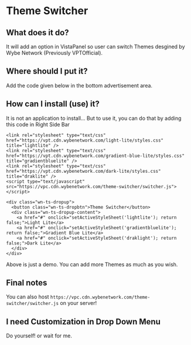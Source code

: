# Theme Switcher

## What does it do?
It will add an option in VistaPanel so user can switch Themes desgined by Wybe Network (Previously VPTOfficial).

## Where should I put it?
Add the code given below in the bottom advertisement area.

## How can I install (use) it?
It is not an application to install... But to use it, you can do that by adding this code in Right Side Bar
```
<link rel="stylesheet" type="text/css" href="https://vpt.cdn.wybenetwork.com/light-lite/styles.css" title="lightlite" />
<link rel="stylesheet" type="text/css" href="https://vpt.cdn.wybenetwork.com/gradient-blue-lite/styles.css" title="gradientbluelite" />
<link rel="stylesheet" type="text/css" href="https://vpt.cdn.wybenetwork.com/dark-lite/styles.css" title="draklite" />
<script type="text/javascript" src="https://vpc.cdn.wybenetwork.com/theme-switcher/switcher.js"></script>

<div class="wn-ts-dropup">
  <button class="wn-ts-dropbtn">Theme Switcher</button>
  <div class="wn-ts-dropup-content">
    <a href="#" onclick="setActiveStyleSheet('lightlite'); return false;">Light Lite</a>
    <a href="#" onclick="setActiveStyleSheet('gradientbluelite'); return false;">Gradient Blue Lite</a>
    <a href="#" onclick="setActiveStyleSheet('draklight'); return false;">Dark Lite</a>
  </div>
</div>
 ```
  Above is just a demo. You can add more Themes as much as you wish.
  
  ## Final notes
  You can also host ```https://vpc.cdn.wybenetwork.com/theme-switcher/switcher.js``` on your server!
  ## I need Customization in Drop Down Menu
  Do yourself! or wait for me.
